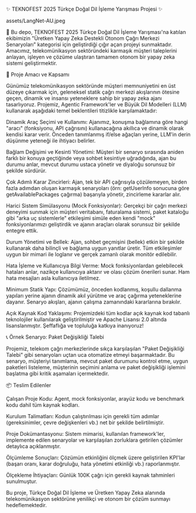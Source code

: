 ✨ TEKNOFEST 2025 Türkçe Doğal Dil İşleme Yarışması Projesi ✨

assets/LangNet-AU.jpeg

🚀 Bu depo, TEKNOFEST 2025 Türkçe Doğal Dil İşleme Yarışması'na katılan ekibimizin "Üretken Yapay Zeka Destekli Otonom Çağrı Merkezi Senaryoları" kategorisi için geliştirdiği çığır açan projeyi sunmaktadır. Amacımız, telekomünikasyon sektöründeki karmaşık müşteri taleplerini anlayan, işleyen ve çözüme ulaştıran tamamen otonom bir yapay zeka sistemi geliştirmektir.

🎯 Proje Amacı ve Kapsamı

Günümüz telekomünikasyon sektöründe müşteri memnuniyetini en üst düzeye çıkarmak için, geleneksel statik çağrı merkezi akışlarının ötesine geçen, dinamik ve insansı yeteneklere sahip bir yapay zeka ajanı tasarlıyoruz. Projemiz, Agentic Framework'ler ve Büyük Dil Modelleri (LLM) kullanarak aşağıdaki temel beklentileri titizlikle karşılamaktadır:

Dinamik Araç Seçimi ve Kullanımı: Ajanımız, konuşma bağlamına göre hangi "aracı" (fonksiyonu, API çağrısını) kullanacağına akıllıca ve dinamik olarak kendisi karar verir. Önceden tanımlanmış if/else ağaçları yerine, LLM'in derin düşünme yeteneği ile ihtiyacı belirler.

Bağlam Değişimi ve Kesinti Yönetimi: Müşteri bir senaryo sırasında aniden farklı bir konuya geçtiğinde veya sohbet kesintiye uğradığında, ajan bu durumu anlar, mevcut durumu ustaca yönetir ve diyaloğu sorunsuz bir şekilde sürdürür.

Çok Adımlı Karar Zincirleri: Ajan, tek bir API çağrısıyla çözülemeyen, birden fazla adımdan oluşan karmaşık senaryoları (örn: getUserInfo sonucuna göre getAvailablePackages çağırma) başarıyla yönetir, zincirleme kararlar alır.

Harici Sistem Simülasyonu (Mock Fonksiyonlar): Gerçekçi bir çağrı merkezi deneyimi sunmak için müşteri veritabanı, faturalama sistemi, paket kataloğu gibi "arka uç sistemlerle" etkileşimi simüle eden kendi "mock" fonksiyonlarımızı geliştirdik ve ajanın araçları olarak sorunsuz bir şekilde entegre ettik.

Durum Yönetimi ve Bellek: Ajan, sohbet geçmişini (bellek) etkin bir şekilde kullanarak daha bilinçli ve bağlama uygun yanıtlar üretir. Tüm etkileşimler uygun bir mimari ile loglanır ve gerçek zamanlı olarak monitör edilebilir.

Hata İşleme ve Kullanıcıya Bilgi Verme: Mock fonksiyonlardan gelebilecek hataları anlar, nazikçe kullanıcıya aktarır ve olası çözüm önerileri sunar. Ham hata mesajları asla kullanıcıya iletilmez.

Minimum Statik Yapı: Çözümümüz, önceden kodlanmış, koşullu dallanma yapıları yerine ajanın dinamik akıl yürütme ve araç çağırma yeteneklerine dayanır. Senaryo akışları, ajanın çalışma zamanındaki kararlarına bırakılır.

Açık Kaynak Kod Yaklaşımı: Projemizdeki tüm kodlar açık kaynak kod tabanlı teknolojiler kullanılarak geliştirilmiştir ve Apache Lisansı 2.0 altında lisanslanmıştır. Şeffaflığa ve topluluğa katkıya inanıyoruz!

📞 Örnek Senaryo: Paket Değişikliği Talebi

Projemiz, telekom çağrı merkezlerinde sıkça karşılaşılan "Paket Değişikliği Talebi" gibi senaryoları uçtan uca otomatize etmeyi başarmaktadır. Bu senaryo, müşteriyi tanımlama, mevcut paket durumunu kontrol etme, uygun paketleri listeleme, müşterinin seçimini anlama ve paket değişikliği işlemini başlatma gibi kritik aşamaları içermektedir.

📦 Teslim Edilenler

Çalışan Proje Kodu: Agent, mock fonksiyonlar, arayüz kodu ve benchmark kodu dahil tüm kaynak kodları.

Kurulum Talimatları: Kodun çalıştırılması için gerekli tüm adımlar (gereksinimler, çevre değişkenleri vb.) net bir şekilde belirtilmiştir.

Proje Dokümantasyonu: Sistem mimarisi, kullanılan framework'ler, implemente edilen senaryolar ve karşılaşılan zorluklara getirilen çözümler detaylıca açıklanmıştır.

Ölçümleme Sonuçları: Çözümün etkinliğini ölçmek üzere geliştirilen KPI'lar (başarı oranı, karar doğruluğu, hata yönetimi etkinliği vb.) raporlanmıştır.

Ölçekleme İhtiyaçları: Günlük 100K çağrı için gerekli kaynak tahminleri sunulmuştur.

Bu proje, Türkçe Doğal Dil İşleme ve Üretken Yapay Zeka alanında telekomünikasyon sektörüne yenilikçi ve otonom bir çözüm sunmayı hedeflemektedir.